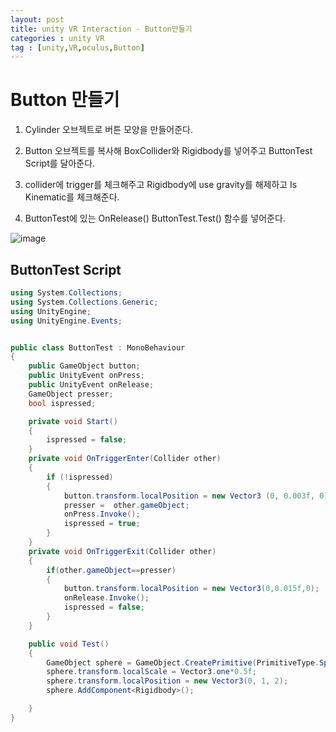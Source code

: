 ```yaml
---
layout: post
title: unity VR Interaction - Button만들기
categories : unity VR 
tag : [unity,VR,oculus,Button]
---
```


# Button 만들기

1. Cylinder 오브젝트로 버튼 모양을 만들어준다.     

2. Button 오브젝트를 복사해 BoxCollider와 Rigidbody를 넣어주고 ButtonTest Script를 달아준다.   

3. collider에 trigger를 체크해주고 Rigidbody에 use gravity를 해제하고 Is Kinematic를 체크해준다.   

4. ButtonTest에 있는 OnRelease() ButtonTest.Test() 함수를 넣어준다.   

![image](https://github.com/kcheee/kcheee/assets/86779278/ff08b202-4996-4f72-bb4c-08ae12cd76d3)


## ButtonTest Script

```c#
using System.Collections;
using System.Collections.Generic;
using UnityEngine;
using UnityEngine.Events;


public class ButtonTest : MonoBehaviour
{
    public GameObject button;
    public UnityEvent onPress;
    public UnityEvent onRelease;
    GameObject presser;
    bool ispressed;

    private void Start()
    {
        ispressed = false;
    }
    private void OnTriggerEnter(Collider other)
    {
        if (!ispressed)
        {
            button.transform.localPosition = new Vector3 (0, 0.003f, 0);
            presser =  other.gameObject;
            onPress.Invoke();
            ispressed = true;
        }
    }
    private void OnTriggerExit(Collider other)
    {
        if(other.gameObject==presser)
        {
            button.transform.localPosition = new Vector3(0,0.015f,0);
            onRelease.Invoke();
            ispressed = false;
        }
    }

    public void Test()
    {
        GameObject sphere = GameObject.CreatePrimitive(PrimitiveType.Sphere);
        sphere.transform.localScale = Vector3.one*0.5f;
        sphere.transform.localPosition = new Vector3(0, 1, 2);
        sphere.AddComponent<Rigidbody>();

    }
}

```
